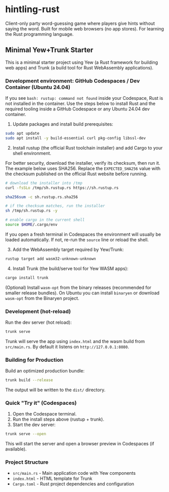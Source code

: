 # hintling-rust
Client-only party word-guessing game where players give hints without saying the word.
Built for mobile web browsers (no app stores).
For learning the Rust programming language.

## Minimal Yew+Trunk Starter

This is a minimal starter project using Yew (a Rust framework for building web apps)
and Trunk (a build tool for Rust WebAssembly applications).

### Development environment: GitHub Codespaces / Dev Container (Ubuntu 24.04)

If you see `bash: rustup: command not found` inside your Codespace, Rust is not installed in the container.
Use the steps below to install Rust and the required tooling inside a GitHub Codespace or any Ubuntu 24.04 dev container.

1. Update packages and install build prerequisites:

```bash
sudo apt update
sudo apt install -y build-essential curl pkg-config libssl-dev
```

2. Install rustup (the official Rust toolchain installer) and add Cargo to your shell environment.

For better security, download the installer, verify its checksum, then run it.
The example below uses SHA256.
Replace the `EXPECTED_SHA256` value with the checksum published on the official Rust website before running.

```bash
# download the installer into /tmp
curl -fsSLo /tmp/sh.rustup.rs https://sh.rustup.rs

sha256sum -c sh.rustup.rs.sha256

# if the checksum matches, run the installer
sh /tmp/sh.rustup.rs -y

# enable cargo in the current shell
source $HOME/.cargo/env
```

If you open a fresh terminal in Codespaces the environment will usually be loaded automatically.
If not, re-run the `source` line or reload the shell.

3. Add the WebAssembly target required by Yew/Trunk:

```bash
rustup target add wasm32-unknown-unknown
```

4. Install Trunk (the build/serve tool for Yew WASM apps):

```bash
cargo install trunk
```

(Optional) Install `wasm-opt` from the binary releases (recommended for smaller release bundles).
On Ubuntu you can install `binaryen` or download `wasm-opt` from the Binaryen project.

### Development (hot-reload)

Run the dev server (hot reload):

```bash
trunk serve
```

Trunk will serve the app using `index.html` and the wasm build from `src/main.rs`.
By default it listens on `http://127.0.0.1:8080`.

### Building for Production

Build an optimized production bundle:

```bash
trunk build --release
```

The output will be written to the `dist/` directory.

### Quick "Try it" (Codespaces)

1. Open the Codespace terminal.
2. Run the install steps above (rustup + trunk).
3. Start the dev server:

```bash
trunk serve --open
```

This will start the server and open a browser preview in Codespaces (if available).

### Project Structure

- `src/main.rs` - Main application code with Yew components
- `index.html` - HTML template for Trunk
- `Cargo.toml` - Rust project dependencies and configuration

